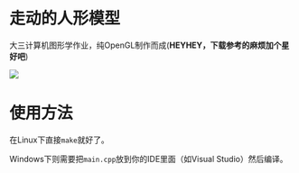 # 走动的人形模型

大三计算机图形学作业，纯OpenGL制作而成(**HEYHEY，下载参考的麻烦加个星好吧**)

![](https://github.com/downloads/zonyitoo/HumanWalking/opengl_scrot.png)

# 使用方法

在Linux下直接`make`就好了。

Windows下则需要把`main.cpp`放到你的IDE里面（如Visual Studio）然后编译。
